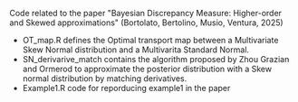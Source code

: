 Code related to the paper "Bayesian Discrepancy Measure: Higher-order and Skewed approximations" (Bortolato, Bertolino, Musio, Ventura, 2025)

- OT_map.R defines the Optimal transport map between a Multivariate Skew Normal distribution and a Multivarita Standard Normal.
- SN_derivarive_match contains the algorithm proposed by Zhou Grazian and Ormerod to approximate the posterior distribution with a Skew normal distribution by matching derivatives.
- Example1.R code for reporducing example1 in the paper
